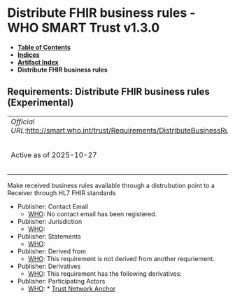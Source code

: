 # Distribute FHIR business rules - WHO SMART Trust v1.3.0

* [**Table of Contents**](toc.md)
* [**Indices**](indices.md)
* [**Artifact Index**](artifacts.md)
* **Distribute FHIR business rules**

## Requirements: Distribute FHIR business rules (Experimental) 

| | |
| :--- | :--- |
| *Official URL*:http://smart.who.int/trust/Requirements/DistributeBusinessRulesFHIR | *Version*:1.3.0 |
| Active as of 2025-10-27 | *Computable Name*:Distribute FHIR Business Rules |

 
Make received business rules available through a distrubution point to a Receiver through HL7 FHIR standards 

* Publisher: Contact Email
  * [WHO](http://who.int): No contact email has been registered.
* Publisher: Jurisdiction
  * [WHO](http://who.int): 
* Publisher: Statements
  * [WHO](http://who.int): 
* Publisher: Derived from
  * [WHO](http://who.int): This requirement is not derived from another requriement.
* Publisher: Derivatives
  * [WHO](http://who.int): This requirement has the following derivatives:
* Publisher: Participating Actors
  * [WHO](http://who.int): * [Trust Network Anchor](ActorDefinition-TrustNetworkAnchor.md)


